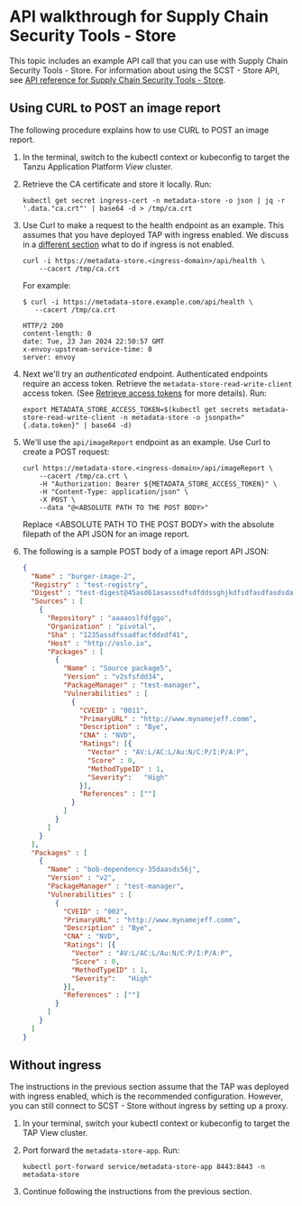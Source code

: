 # API walkthrough for Supply Chain Security Tools - Store

This topic includes an example API call that you can use with Supply Chain Security Tools - Store.
For information about using the SCST - Store API, see [API reference for Supply Chain Security Tools - Store](api.hbs.md).

## <a id='curltopost'></a>Using CURL to POST an image report

The following procedure explains how to use CURL to POST an image report.

1. In the terminal, switch to the kubectl context or kubeconfig to target the Tanzu Application Platform _View_ cluster.

2. Retrieve the CA certificate and store it locally. Run:

    ```console
    kubectl get secret ingress-cert -n metadata-store -o json | jq -r '.data."ca.crt"' | base64 -d > /tmp/ca.crt
    ```

3. Use Curl to make a request to the health endpoint as an example. This assumes that you have deployed TAP with ingress enabled. We discuss in a [different section](#without-ingress) what to do if ingress is not enabled.

   ```console
   curl -i https://metadata-store.<ingress-domain>/api/health \
       --cacert /tmp/ca.crt
   ```

   For example:

   ```console
   $ curl -i https://metadata-store.example.com/api/health \
      --cacert /tmp/ca.crt
   
   HTTP/2 200
   content-length: 0
   date: Tue, 23 Jan 2024 22:50:57 GMT
   x-envoy-upstream-service-time: 0
   server: envoy
   ```

4. Next we'll try an _authenticated_ endpoint. Authenticated endpoints require an access token. Retrieve the `metadata-store-read-write-client` access token.
    (See [Retrieve access tokens](retrieve-access-tokens.hbs.md) for more details). Run:

    ```console
    export METADATA_STORE_ACCESS_TOKEN=$(kubectl get secrets metadata-store-read-write-client -n metadata-store -o jsonpath="{.data.token}" | base64 -d)
    ```

5. We'll use the `api/imageReport` endpoint as an example. Use Curl to create a POST request: 

    ```console
    curl https://metadata-store.<ingress-domain>/api/imageReport \
        --cacert /tmp/ca.crt \
        -H "Authorization: Bearer ${METADATA_STORE_ACCESS_TOKEN}" \
        -H "Content-Type: application/json" \
        -X POST \
        --data "@<ABSOLUTE PATH TO THE POST BODY>"
    ```

    Replace \<ABSOLUTE PATH TO THE POST BODY\> with the absolute filepath of the API JSON for an image report.

6. The following is a sample POST body of a image report API JSON:

    ```json
    {
      "Name" : "burger-image-2",
      "Registry" : "test-registry",
      "Digest" : "test-digest@45asd61asasssdfsdfddssghjkdfsdfasdfasdsdasdassdfghjddasfddfsadfadfgfshdasdfsdfsdfsdasdsdfsdfadsdassdfdasdfaasdsdfsddfsdasgsasddffdgfdasddfgdfssdfakasdasdasdsdasddasdsd23",
      "Sources" : [
        {
          "Repository" : "aaaaoslfdfggo",
          "Organization" : "pivotal",
          "Sha" : "1235assdfssadfacfddxdf41",
          "Host" : "http://oslo.io",
          "Packages" : [
            {
              "Name" : "Source package5",
              "Version" : "v2sfsfdd34",
              "PackageManager" : "test-manager",
              "Vulnerabilities" : [
                {
                  "CVEID" : "0011",
                  "PrimaryURL" : "http://www.mynamejeff.comm",
                  "Description" : "Bye",
                  "CNA" : "NVD",
                  "Ratings": [{
                    "Vector" : "AV:L/AC:L/Au:N/C:P/I:P/A:P",
                    "Score" : 0,
                    "MethodTypeID" : 1,
                    "Severity":   "High"
                  }],
                  "References" : [""]
                }
              ]
            }
          ]
        }
      ],
      "Packages" : [
        {
          "Name" : "bob-dependency-35daasds56j",
          "Version" : "v2",
          "PackageManager" : "test-manager",
          "Vulnerabilities" : [
            {
              "CVEID" : "002",
              "PrimaryURL" : "http://www.mynamejeff.comm",
              "Description" : "Bye",
              "CNA" : "NVD",
              "Ratings": [{
                "Vector" : "AV:L/AC:L/Au:N/C:P/I:P/A:P",
                "Score" : 0,
                "MethodTypeID" : 1,
                "Severity":   "High"
              }],
              "References" : [""]
            }
          ]
        }
      ]
    }
    ```

## Without ingress

The instructions in the previous section assume that the TAP was deployed with ingress enabled, which is the recommended configuration. However, you can still connect to SCST - Store without ingress by setting up a proxy.

1. In your terminal, switch your kubectl context or kubeconfig to target the TAP View cluster.

2. Port forward the `metadata-store-app`. Run:

    ```console
    kubectl port-forward service/metadata-store-app 8443:8443 -n metadata-store
    ```

3. Continue following the instructions from the previous section.

